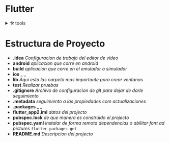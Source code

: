 # Flutter

<details>
<summary> ⚒️ tools </summary>


* [VSCode](https://code.visualstudio.com/)

* [Git](https://git-scm.com/)
``` 
git config --global user.name "Tu nombre"
git config --global user.email "Tu correo"
```

* [Postman](https://www.getpostman.com/downloads/)

* [Android Studio](https://developer.android.com/studio)

* [Mac OSX - XCode](https://itunes.apple.com/hn/app/xcode/id497799835?l=en&mt=12)


# Plugins

* [Awesome Flutter Snippets](https://marketplace.visualstudio.com/items?itemName=Nash.awesome-flutter-snippets)

* [Bracket Pair Colorizer 2](https://marketplace.visualstudio.com/items?itemName=CoenraadS.bracket-pair-colorizer-2)

* [Dart](https://marketplace.visualstudio.com/items?itemName=Dart-Code.dart-code)

* [Flutter](https://marketplace.visualstudio.com/items?itemName=Dart-Code.flutter)

* [Material Icon Theme](https://marketplace.visualstudio.com/items?itemName=PKief.material-icon-theme)

* [Paste JSON as Code](https://marketplace.visualstudio.com/items?itemName=quicktype.quicktype)

* [Terminal](https://marketplace.visualstudio.com/items?itemName=formulahendry.terminal)


# Temas que estoy usando:

* [Monokai Night](https://marketplace.visualstudio.com/items?itemName=fabiospampinato.vscode-monokai-night)

* [Tokyo Night](https://marketplace.visualstudio.com/items?itemName=enkia.tokyo-night)

# Configuración del Bracket Pair Colorizer 2
```
"bracket-pair-colorizer-2.colors": [
    "#fafafa",
    "#9F51B6",
    "#F7C244",
    "#F07850",
    "#9CDD29",
    "#0098FA"
],
```

# Opcionales
* [Better Comments](https://marketplace.visualstudio.com/items?itemName=aaron-bond.better-comments)
* [Pubspec Assist](https://marketplace.visualstudio.com/items?itemName=jeroen-meijer.pubspec-assist)
</details>

# Estructura de Proyecto

- **.idea** _Configuracion de trabajo del editor de video_
- **android** _aplicacion que corre en android_
- **build** _aplicacion que corre en el emulador o simulador_
- **ios** _ _
- **lib** _Aqui esta las carpeta  mas importante para crear ventanas_
- **test** _Realizar pruebas_
- **.gitignore** _Archivo de configuracion de git para dejar de darle seguimiento_
- **.metadata** _seguimiento a las propiedades com actualizaciones_
- **.packages** _ _
- **flutter_app2.iml** _datos del projecto_
- **pubspec.lock** _de que manera es construido el projecto_
- **pubspec.yaml** _instalar de forma remota dependencias o abilitar font ad pictures_
    `flutter packages get`
- **README.md** _Descripcion del projecto_
